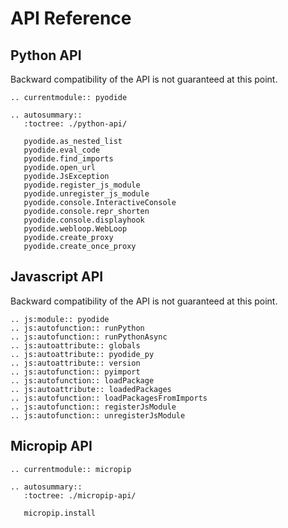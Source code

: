 # API Reference

## Python API

Backward compatibility of the API is not guaranteed at this point.


```{eval-rst}
.. currentmodule:: pyodide

.. autosummary::
   :toctree: ./python-api/

   pyodide.as_nested_list
   pyodide.eval_code
   pyodide.find_imports
   pyodide.open_url
   pyodide.JsException
   pyodide.register_js_module
   pyodide.unregister_js_module
   pyodide.console.InteractiveConsole
   pyodide.console.repr_shorten
   pyodide.console.displayhook
   pyodide.webloop.WebLoop
   pyodide.create_proxy
   pyodide.create_once_proxy
```


## Javascript API
Backward compatibility of the API is not guaranteed at this point.

```{eval-rst}
.. js:module:: pyodide
.. js:autofunction:: runPython
.. js:autofunction:: runPythonAsync
.. js:autoattribute:: globals
.. js:autoattribute:: pyodide_py
.. js:autoattribute:: version
.. js:autofunction:: pyimport
.. js:autofunction:: loadPackage
.. js:autoattribute:: loadedPackages
.. js:autofunction:: loadPackagesFromImports
.. js:autofunction:: registerJsModule
.. js:autofunction:: unregisterJsModule
```


## Micropip API

```{eval-rst}
.. currentmodule:: micropip

.. autosummary::
   :toctree: ./micropip-api/

   micropip.install
```
